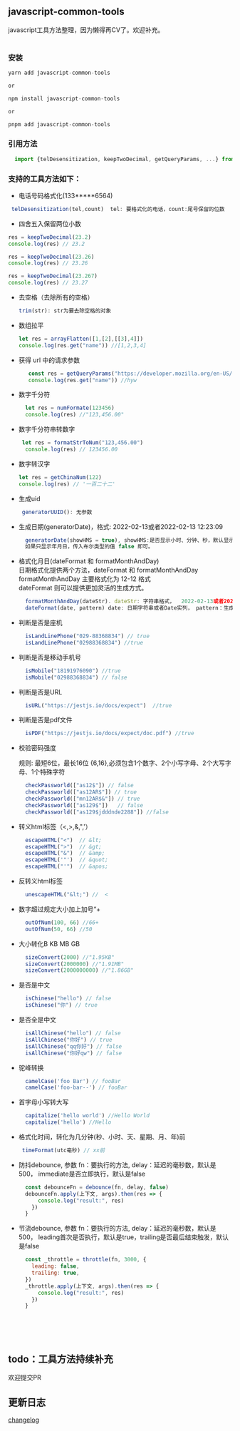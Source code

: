 ##  javascript-common-tools

javascript工具方法整理，因为懒得再CV了。欢迎补充。
<br/>
<br/>

### 安装
```javascript
yarn add javascript-common-tools

or

npm install javascript-common-tools

or 

pnpm add javascript-common-tools

```

### 引用方法
```javascript
  import {telDesensitization, keepTwoDecimal, getQueryParams, ...} from "javascript-common-tools"
```

### 支持的工具方法如下：

- 电话号码格式化(133*****6564) 
 ``` javascript
  telDesensitization(tel,count)  tel: 要格式化的电话，count:尾号保留的位数
````

- 四舍五入保留两位小数

```javascript
res = keepTwoDecimal(23.2)
console.log(res) // 23.2

res = keepTwoDecimal(23.26)
console.log(res) // 23.26

res = keepTwoDecimal(23.267)
console.log(res) // 23.27

```
- 去空格（去除所有的空格）
  
  ```javascript
  trim(str): str为要去除空格的对象
  ```
- 数组拉平
  
  ```javascript
  let res = arrayFlatten([1,[2],[[3],4]])
  console.log(res.get("name")) //[1,2,3,4]

  ```
- 获得 url 中的请求参数
  
  ```javascript
     const res = getQueryParams("https://developer.mozilla.org/en-US/docs/Web/API/URL_API?name=hyw&age=25&appId=22222&from=mdn")
     console.log(res.get("name")) //hyw
  ```
- 数字千分符
  ```javascript
    let res = numFormate(123456)
    console.log(res) //"123,456.00"
  ```
- 数字千分符串转数字
  ```javascript
   let res = formatStrToNum("123,456.00")
    console.log(res) // 123456.00
  ``` 
- 数字转汉字
  ```javascript
  let res = getChinaNum(122)
  console.log(res) // '一百二十二'
  ```
- 生成uid
  ```javascript
   generatorUUID(): 无参数
  ```
- 生成日期(generatorDate)，格式: 2022-02-13或者2022-02-13 12:23:09
  ```javascript
    generatorDate(showHMS = true), showHMS:是否显示小时、分钟、秒，默认显示
    如果只显示年月日，传入布尔类型的值 false 即可。
  ```

- 格式化月日(dateFormat 和 formatMonthAndDay)  
    日期格式化提供两个方法，dateFormat 和 formatMonthAndDay </br>
    formatMonthAndDay 主要格式化为 12-12 格式 </br>
    dateFormat 则可以提供更加灵活的生成方式。

  ```javascript
    formatMonthAndDay(dateStr). dateStr: 字符串格式，  2022-02-13或者2022-02-13 12:23:09
    dateFormat(date, pattern) date: 日期字符串或者Date实列， pattern：生成日期的格式，如 yyyyMMddhhmmss，yyyyMMdd，MM-dd， hh:mm 等
  ```
- 判断是否是座机
  ```javascript
    isLandLinePhone("029-88368834") // true
    isLandLinePhone("02988368834") //true
  ```
- 判断是否是移动手机号
  ```javascript
    isMobile("18191976090") //true
    isMobile("02988368834") // false
  ```  
- 判断是否是URL
  ```javascript
    isURL("https://jestjs.io/docs/expect")  //true
  ```
- 判断是否是pdf文件
  ```javascript
    isPDF("https://jestjs.io/docs/expect/doc.pdf") //true
  ```
- 校验密码强度
  
  规则: 最短6位，最长16位 {6,16},必须包含1个数字、2个小写字母、2个大写字母、1个特殊字符
  ```javascript
    checkPassworld(["as12$"]) // false
    checkPassworld(["as12AR$"]) // true
    checkPassworld(["mn12AR$&"]) // true
    checkPassworld(["as129$"])   // false
    checkPassworld(["as129$jdddnde2288"]) //false
  ```
- 转义html标签（<,>,&,",'）
  ```javascript
    escapeHTML("<")  // &lt;
    escapeHTML(">")  // &gt;
    escapeHTML("&")  // &amp;
    escapeHTML('"')  // &quot;
    escapeHTML("'")  // &apos;
  ```
- 反转义html标签
  ```javascript
    unescapeHTML("&lt;") //  <
  ```
- 数字超过规定大小加上加号“+
  ```javascript
    outOfNum(100, 66) //66+
    outOfNum(50, 66) //50
  ```
- 大小转化B KB MB GB
  ```javascript
    sizeConvert(2000) //"1.95KB"
    sizeConvert(2000000) //"1.91MB"
    sizeConvert(2000000000) //"1.86GB"
  ```
- 是否是中文
  ```javascript
    isChinese("hello") // false
    isChinese("你") // true
  ```
- 是否全是中文
  ```javascript
    isAllChinese("hello") // false
    isAllChinese("你好") // true
    isAllChinese("qq你好") // false
    isAllChinese("你好qw") // false
  ```
- 驼峰转换
  ```javascript
    camelCase('foo Bar') // fooBar
    camelCase('foo-bar--') // fooBar
  ```
- 首字母小写转大写
  ```javascript
    capitalize('hello world') //Hello World
    capitalize('hello') //Hello
  ```
- 格式化时间，转化为几分钟(秒、小时、天、星期、月、年)前
  ```javascript
   timeFormat(utc毫秒) // xx前
  ```
- 防抖debounce, 参数 fn：要执行的方法, delay：延迟的毫秒数，默认是500， immediate是否立即执行，默认是false
  ```javascript
    const debounceFn = debounce(fn, delay, false)
    debounceFn.apply(上下文, args).then(res => {
        console.log("result:", res)
      })
    }
  ```
- 节流debounce, 参数 fn：要执行的方法, delay：延迟的毫秒数，默认是500， leading首次是否执行，默认是true，trailing是否最后结束触发，默认是false
  ```javascript
    const _throttle = throttle(fn, 3000, { 
      leading: false, 
      trailing: true,
    })
    _throttle.apply(上下文, args).then(res => {
        console.log("result:", res)
      })
    }
  ```  
</br></br></br>
 
 ## todo：工具方法持续补充 
 欢迎提交PR

 ## 更新日志

 [changelog](./changelog.md)
